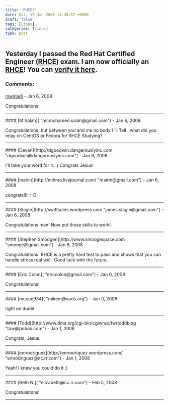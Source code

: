 ```yaml
---
title: 'RHCE!'
date: Sat, 19 Jan 2008 13:38:57 +0000
draft: false
tags: [Linux]
categories: [Linux]
type: post
---
```


Yesterday I passed the Red Hat Certified Engineer ([RHCE](https://www.redhat.com/certification/rhce/)) exam. I am now officially an [RHCE](https://www.redhat.com/certification/rhce/)! You can [verify it here](https://www.redhat.com/training/certification/verify/?rhce_cert_display:certno=805008586930012&rhce_cert_display:verify_cb=Verify).
---
### Comments:
####
[mwiriadi](http:// "marc@mwiriadi.id.au") - <time datetime="2008-01-19 11:10:32">Jan 6, 2008</time>

Congratulations
<hr />
####
[M.Salah]( "mr.mohamed.salah@gmail.com") - <time datetime="2008-01-19 11:25:29">Jan 6, 2008</time>

Congratulations, but between you and me no body I 'll Tell . what did you relay on CentOS or Fedora for RHCE Studying?
<hr />
####
[Devan](http://dgoodwin.dangerouslyinc.com "dgoodwin@dangerouslyinc.com") - <time datetime="2008-01-19 11:27:03">Jan 6, 2008</time>

I'll take your word for it. :) Congrats Jesus!
<hr />
####
[mairin](http://mihmo.livejournal.com/ "mairin@gmail.com") - <time datetime="2008-01-19 12:15:00">Jan 6, 2008</time>

congrats!!!! :-D
<hr />
####
[Slagle](http://swiftsoles.wordpress.com "james.slagle@gmail.com") - <time datetime="2008-01-19 12:45:27">Jan 6, 2008</time>

Congratulations man! Now put those skills to work!
<hr />
####
[Stephen Smoogen](http://www.smoogespace.com "smooge@gmail.com") - <time datetime="2008-01-19 13:40:49">Jan 6, 2008</time>

Congratulations. RHCE is a pretty hard test to pass and shows that you can handle stress real well. Good luck with the future.
<hr />
####
[Eric Colon]( "ericcolon@gmail.com") - <time datetime="2008-01-20 11:02:40">Jan 0, 2008</time>

Congratulations!
<hr />
####
[mccun934]( "mikem@suds.org") - <time datetime="2008-01-20 21:03:08">Jan 0, 2008</time>

right on dude!
<hr />
####
[Todd](http://www.dma.org/cgi-bin/cgiwrap/tw/toddblog "taw@pobox.com") - <time datetime="2008-01-21 00:32:52">Jan 1, 2008</time>

Congrats, Jesus.
<hr />
####
[emrodriguez](http://emrodriguez.wordpress.com/ "emrodriguez@nc.rr.com") - <time datetime="2008-01-21 10:37:52">Jan 1, 2008</time>

Yeah! I knew you could do it :)
<hr />
####
[Beth N.]( "elizabeth@nc.rr.com") - <time datetime="2008-02-08 21:25:37">Feb 5, 2008</time>

Congratulations!
<hr />
